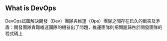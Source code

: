 ## What is DevOps

DevOps試圖解決開發（Dev）團隊與維運（Ops）團隊之間存在已久的衝突及矛盾：開發團隊責難維運團隊的機器出了問題，維運團隊則把問題歸咎於開發團隊的程式碼上
